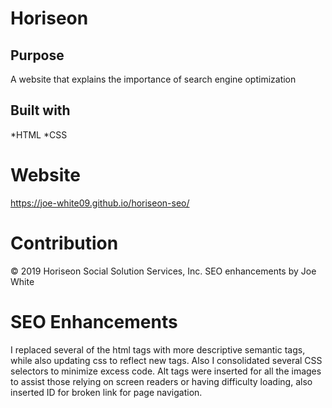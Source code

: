# Horiseon 

## Purpose
A website that explains the importance of search engine optimization

## Built with
*HTML
*CSS

# Website
https://joe-white09.github.io/horiseon-seo/

# Contribution
&copy; 2019 Horiseon Social Solution Services, Inc.
SEO enhancements by Joe White

# SEO Enhancements
I replaced several of the html tags with more descriptive semantic tags, while also updating css to reflect new tags. Also I consolidated several CSS selectors to minimize excess code. Alt tags were inserted for all the images to assist those relying on screen readers or having difficulty loading, also inserted ID for broken link for page navigation. 
